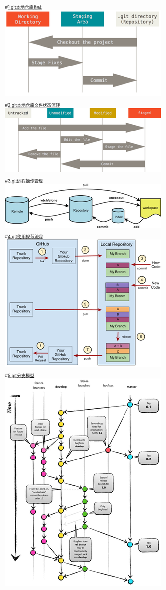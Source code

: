 
#[1 git本地仓库构成][1]
![1-git工作目录、暂存区域以及 Git 仓库](1-git工作目录、暂存区域以及Git仓库.png)

<!--![1-git工作目录、暂存区域以及 Git 仓库](http://img.blog.csdn.net/20150919155210682)-->

#[2 git本地仓库文件状态流转][2]
![2-git本地仓库文件状态流转](2-git本地仓库文件状态流转.png)

<!--![2-git本地仓库文件状态流转](http://img.blog.csdn.net/20150919155250884)-->

#[3 git远程操作管理][3]
![3-git远程操作管理](3-git远程操作管理.jpg)

<!--![3-git远程操作管理](http://img.blog.csdn.net/20150919155324383)-->

#[4 git使用规范流程][4]
![Git使用规范流程](4-ThoughtBot_git_flow.png)

<!--![Git使用规范流程](http://img.blog.csdn.net/20150919155353799)-->

#[5 git分支模型][5]
![5-git分支模型](5-git分支模型.jpg)

<!--![5-git分支模型](http://img.blog.csdn.net/20150919155413004)-->

[1]:http://git-scm.com/book/zh/v2/
[2]:http://git-scm.com/book/zh/v2/
[3]:http://www.ruanyifeng.com/blog/2014/06/git_remote.html
[4]:http://www.ruanyifeng.com/blog/2015/08/git-use-process.html
[5]:http://www.cnblogs.com/byeyear/archive/2012/11/28/2793374.html
